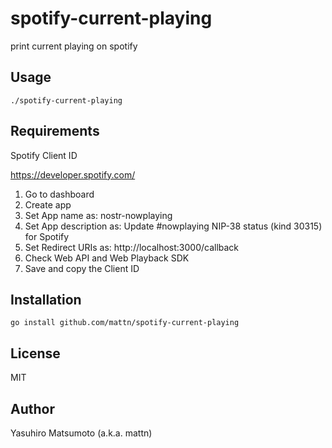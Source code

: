 # spotify-current-playing

print current playing on spotify

## Usage

```
./spotify-current-playing
```

## Requirements

Spotify Client ID

https://developer.spotify.com/

1. Go to dashboard
2. Create app
3. Set App name as: nostr-nowplaying
4. Set App description as: Update #nowplaying NIP-38 status (kind 30315) for Spotify
5. Set Redirect URIs as: http://localhost:3000/callback
6. Check Web API and Web Playback SDK
7. Save and copy the Client ID

## Installation

```
go install github.com/mattn/spotify-current-playing
```

## License

MIT

## Author

Yasuhiro Matsumoto (a.k.a. mattn)
